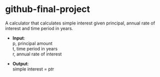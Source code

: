 # github-final-project
A calculator that calculates simple interest given principal, annual rate of interest and time period in years.

- **Input**: <br>
    p, principal amount <br>
    t, time period in years <br>
    r, annual rate of interest

- **Output**: <br>
    simple interest = p*t*r
